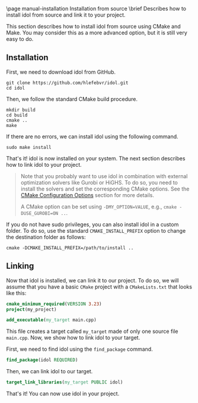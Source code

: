 \page manual-installation Installation from source
\brief Describes how to install idol from source and link it to your project.

This section describes how to install idol from source using CMake and Make.
You may consider this as a more advanced option, but it is still very easy to do.

## Installation

First, we need to download idol from GitHub.

```shell
git clone https://github.com/hlefebvr/idol.git
cd idol
```

Then, we follow the standard CMake build procedure.

```shell
mkdir build
cd build
cmake ..
make
```

If there are no errors, we can install idol using the following command.

```shell
sudo make install
```

That's it! idol is now installed on your system. The next section describes how to link idol to your project.

> Note that you probably want to use idol in combination with external optimization solvers like Gurobi or HiGHS.
> To do so, you need to install the solvers and set the corresponding CMake options.
> See the [CMake Configuration Options](#cmake-configuration-options) section for more details.
>
> A CMake option can be set using `-DMY_OPTION=VALUE`, e.g., `cmake -DUSE_GUROBI=ON ..`.

If you do not have sudo privileges, you can also install idol in a custom folder.
To do so, use the standard `CMAKE_INSTALL_PREFIX` option to change the destination folder as follows:

```shell
cmake -DCMAKE_INSTALL_PREFIX=/path/to/install ..
```

## Linking

Now that idol is installed, we can link it to our project.
To do so, we will assume that you have a basic `CMake` project with a `CMakeLists.txt` that looks like this:

```cmake
cmake_minimum_required(VERSION 3.23)
project(my_project)

add_executable(my_target main.cpp)
```

This file creates a target called `my_target` made of only one source file `main.cpp`.
Now, we show how to link idol to your target.

First, we need to find idol using the `find_package` command.

```cmake
find_package(idol REQUIRED)
```

Then, we can link idol to our target.

```cmake
target_link_libraries(my_target PUBLIC idol)
```

That's it! You can now use idol in your project.
